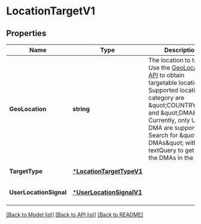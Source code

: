 # LocationTargetV1

## Properties
Name | Type | Description | Notes
------------ | ------------- | ------------- | -------------
**GeoLocation** | **string** | The location to target. Use the [GeoLocation API](https://advertising.amazon.com/API/docs/en-us/dsp-campaigns#tag/Discovery/operation/getGeoLocations) to obtain targetable location IDs. Supported location category are \&quot;COUNTRY\&quot; and \&quot;DMA\&quot;. Currently, only US DMA are supported. Search for \&quot;US DMAs\&quot; with textQuery to get only the DMAs in the US. | [default to null]
**TargetType** | [***LocationTargetTypeV1**](LocationTargetTypeV1.md) |  | [default to null]
**UserLocationSignal** | [***UserLocationSignalV1**](UserLocationSignalV1.md) |  | [optional] [default to null]

[[Back to Model list]](../README.md#documentation-for-models) [[Back to API list]](../README.md#documentation-for-api-endpoints) [[Back to README]](../README.md)

